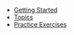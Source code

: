* [Getting Started](Getting_started/01_1_python_installation_win)
* [Topics]()
* [Practice Exercises]()